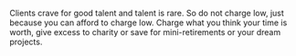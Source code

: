 Clients crave for good talent and talent is rare. So do not charge low, just because you can afford to charge low. Charge what you think your time is worth, give excess to charity or save for mini-retirements or your dream projects.